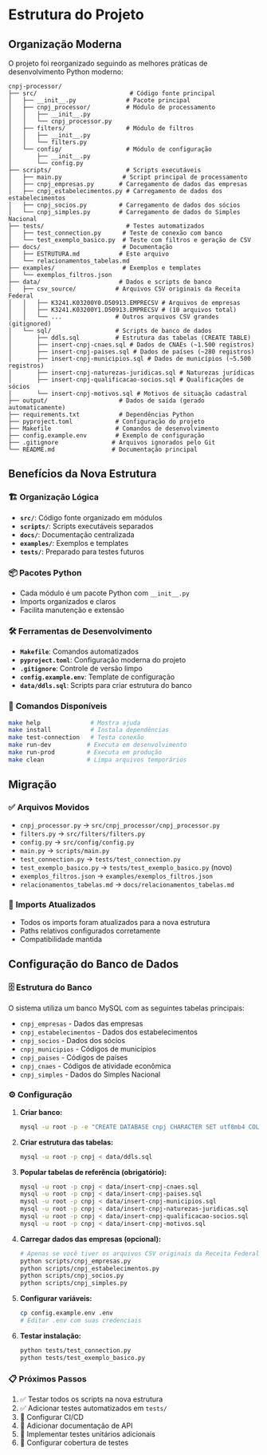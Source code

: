 # Estrutura do Projeto

## Organização Moderna

O projeto foi reorganizado seguindo as melhores práticas de desenvolvimento Python moderno:

```
cnpj-processor/
├── src/                          # Código fonte principal
│   ├── __init__.py              # Pacote principal
│   ├── cnpj_processor/          # Módulo de processamento
│   │   ├── __init__.py
│   │   └── cnpj_processor.py
│   ├── filters/                 # Módulo de filtros
│   │   ├── __init__.py
│   │   └── filters.py
│   └── config/                  # Módulo de configuração
│       ├── __init__.py
│       └── config.py
├── scripts/                     # Scripts executáveis
│   ├── main.py                 # Script principal de processamento
│   ├── cnpj_empresas.py       # Carregamento de dados das empresas
│   ├── cnpj_estabelecimentos.py # Carregamento de dados dos estabelecimentos
│   ├── cnpj_socios.py         # Carregamento de dados dos sócios
│   └── cnpj_simples.py        # Carregamento de dados do Simples Nacional
├── tests/                       # Testes automatizados
│   ├── test_connection.py      # Teste de conexão com banco
│   └── test_exemplo_basico.py  # Teste com filtros e geração de CSV
├── docs/                       # Documentação
│   ├── ESTRUTURA.md           # Este arquivo
│   └── relacionamentos_tabelas.md
├── examples/                   # Exemplos e templates
│   └── exemplos_filtros.json
├── data/                      # Dados e scripts de banco
│   ├── csv_source/           # Arquivos CSV originais da Receita Federal
│   │   ├── K3241.K03200Y0.D50913.EMPRECSV # Arquivos de empresas
│   │   ├── K3241.K03200Y1.D50913.EMPRECSV # (10 arquivos total)
│   │   └── ...               # Outros arquivos CSV grandes (gitignored)
│   └── sql/                  # Scripts de banco de dados
│       ├── ddls.sql          # Estrutura das tabelas (CREATE TABLE)
│       ├── insert-cnpj-cnaes.sql # Dados de CNAEs (~1.500 registros)
│       ├── insert-cnpj-paises.sql # Dados de países (~280 registros)
│       ├── insert-cnpj-municipios.sql # Dados de municípios (~5.500 registros)
│       ├── insert-cnpj-naturezas-juridicas.sql # Naturezas jurídicas
│       ├── insert-cnpj-qualificacao-socios.sql # Qualificações de sócios
│       └── insert-cnpj-motivos.sql # Motivos de situação cadastral
├── output/                    # Dados de saída (gerado automaticamente)
├── requirements.txt           # Dependências Python
├── pyproject.toml            # Configuração do projeto
├── Makefile                  # Comandos de desenvolvimento
├── config.example.env        # Exemplo de configuração
├── .gitignore               # Arquivos ignorados pelo Git
└── README.md                # Documentação principal
```

## Benefícios da Nova Estrutura

### 🏗️ **Organização Lógica**
- **`src/`**: Código fonte organizado em módulos
- **`scripts/`**: Scripts executáveis separados
- **`docs/`**: Documentação centralizada
- **`examples/`**: Exemplos e templates
- **`tests/`**: Preparado para testes futuros

### 📦 **Pacotes Python**
- Cada módulo é um pacote Python com `__init__.py`
- Imports organizados e claros
- Facilita manutenção e extensão

### 🛠️ **Ferramentas de Desenvolvimento**
- **`Makefile`**: Comandos automatizados
- **`pyproject.toml`**: Configuração moderna do projeto
- **`.gitignore`**: Controle de versão limpo
- **`config.example.env`**: Template de configuração
- **`data/ddls.sql`**: Scripts para criar estrutura do banco

### 🚀 **Comandos Disponíveis**
```bash
make help              # Mostra ajuda
make install           # Instala dependências
make test-connection   # Testa conexão
make run-dev          # Executa em desenvolvimento
make run-prod         # Executa em produção
make clean            # Limpa arquivos temporários
```

## Migração

### ✅ **Arquivos Movidos**
- `cnpj_processor.py` → `src/cnpj_processor/cnpj_processor.py`
- `filters.py` → `src/filters/filters.py`
- `config.py` → `src/config/config.py`
- `main.py` → `scripts/main.py`
- `test_connection.py` → `tests/test_connection.py`
- `test_exemplo_basico.py` → `tests/test_exemplo_basico.py` (novo)
- `exemplos_filtros.json` → `examples/exemplos_filtros.json`
- `relacionamentos_tabelas.md` → `docs/relacionamentos_tabelas.md`

### 🔧 **Imports Atualizados**
- Todos os imports foram atualizados para a nova estrutura
- Paths relativos configurados corretamente
- Compatibilidade mantida

## Configuração do Banco de Dados

### 🗄️ **Estrutura do Banco**
O sistema utiliza um banco MySQL com as seguintes tabelas principais:
- `cnpj_empresas` - Dados das empresas
- `cnpj_estabelecimentos` - Dados dos estabelecimentos
- `cnpj_socios` - Dados dos sócios
- `cnpj_municipios` - Códigos de municípios
- `cnpj_paises` - Códigos de países
- `cnpj_cnaes` - Códigos de atividade econômica
- `cnpj_simples` - Dados do Simples Nacional

### ⚙️ **Configuração**
1. **Criar banco:**
   ```bash
   mysql -u root -p -e "CREATE DATABASE cnpj CHARACTER SET utf8mb4 COLLATE utf8mb4_unicode_ci;"
   ```

2. **Criar estrutura das tabelas:**
   ```bash
   mysql -u root -p cnpj < data/ddls.sql
   ```

3. **Popular tabelas de referência (obrigatório):**
   ```bash
   mysql -u root -p cnpj < data/insert-cnpj-cnaes.sql
   mysql -u root -p cnpj < data/insert-cnpj-paises.sql
   mysql -u root -p cnpj < data/insert-cnpj-municipios.sql
   mysql -u root -p cnpj < data/insert-cnpj-naturezas-juridicas.sql
   mysql -u root -p cnpj < data/insert-cnpj-qualificacao-socios.sql
   mysql -u root -p cnpj < data/insert-cnpj-motivos.sql
   ```

4. **Carregar dados das empresas (opcional):**
   ```bash
   # Apenas se você tiver os arquivos CSV originais da Receita Federal
   python scripts/cnpj_empresas.py
   python scripts/cnpj_estabelecimentos.py
   python scripts/cnpj_socios.py
   python scripts/cnpj_simples.py
   ```

5. **Configurar variáveis:**
   ```bash
   cp config.example.env .env
   # Editar .env com suas credenciais
   ```

6. **Testar instalação:**
   ```bash
   python tests/test_connection.py
   python tests/test_exemplo_basico.py
   ```

### 📋 **Próximos Passos**
1. ✅ Testar todos os scripts na nova estrutura
2. ✅ Adicionar testes automatizados em `tests/`
3. 🔄 Configurar CI/CD
4. 🔄 Adicionar documentação de API
5. 🔄 Implementar testes unitários adicionais
6. 🔄 Configurar cobertura de testes
